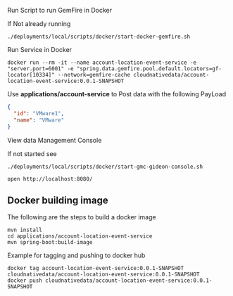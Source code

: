 

Run Script to run GemFire in Docker

If Not already running

```shell
./deployments/local/scripts/docker/start-docker-gemfire.sh
```

Run Service in Docker

```shell
docker run --rm -it --name account-location-event-service -e "server.port=6001" -e "spring.data.gemfire.pool.default.locators=gf-locator[10334]" --network=gemfire-cache cloudnativedata/account-location-event-service:0.0.1-SNAPSHOT
```

Use **applications/account-service** to Post data with the following PayLoad

```json
{
  "id": "VMware1",
  "name": "VMware"
}
```

View data Management Console

If not started see

```shell
./deployments/local/scripts/docker/start-gmc-gideon-console.sh
```

```shell
open http://localhost:8080/
```

## Docker building image

The following are the steps to build a docker image
```shell
mvn install
cd applications/account-location-event-service
mvn spring-boot:build-image
```

Example for tagging and pushing to docker hub
```shell
docker tag account-location-event-service:0.0.1-SNAPSHOT cloudnativedata/account-location-event-service:0.0.1-SNAPSHOT
docker push cloudnativedata/account-location-event-service:0.0.1-SNAPSHOT
```

